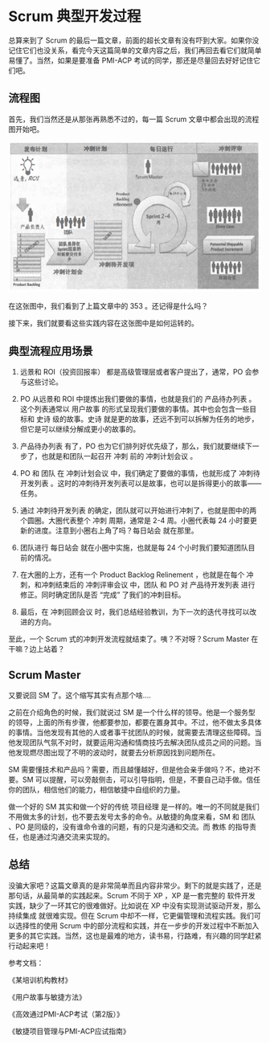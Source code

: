 # Scrum 典型开发过程

总算来到了 Scrum 的最后一篇文章，前面的超长文章有没有吓到大家。如果你没记住它们也没关系，看完今天这篇简单的文章内容之后，我们再回去看它们就简单易懂了。当然，如果是要准备 PMI-ACP 考试的同学，那还是尽量回去好好记住它们吧。

## 流程图

首先，我们当然还是从那张再熟悉不过的，每一篇 Scrum 文章中都会出现的流程图开始吧。

![./img/261.png](./img/261.png)

在这张图中，我们看到了上篇文章中的 353 。还记得是什么吗？

接下来，我们就要看这些实践内容在这张图中是如何运转的。

## 典型流程应用场景

1. 远景和 ROI（投资回报率） 都是高级管理层或者客户提出了，通常，PO 会参与这些讨论。

2. PO 从远景和 ROI 中提炼出我们要做的事情，也就是我们的 产品待办列表 。这个列表通常以 用户故事 的形式呈现我们要做的事情。其中也会包含一些目标和 史诗 级的故事。史诗 就是更的故事，还远不到可以拆解为任务的地步，但它是可以继续分解成更小的故事的。

3. 产品待办列表 有了，PO 也为它们排列好优先级了，那么，我们就要继续下一步了，也就是和团队一起召开 冲刺 前的 冲刺计划会议 。

4. PO 和 团队 在 冲刺计划会议 中，我们确定了要做的事情，也就形成了 冲刺待开发列表 。这时的冲刺待开发列表可以是故事，也可以是拆得更小的故事——任务。

5. 通过 冲刺待开发列表 的确定，团队就可以开始进行冲刺了，也就是图中的两个圆圈。大圈代表整个 冲刺 周期，通常是 2-4 周。小圈代表每 24 小时要更新的进度。注意到小圈右上角了吗？每日站会 就在那里。

6. 团队进行 每日站会 就在小圈中实施，也就是每 24 个小时我们要知道团队目前的情况。

7. 在大圈的上方，还有一个 Product Backlog Relinement ，也就是在每个 冲刺，和冲刺结束后的 冲刺评审会议 中，团队 和 PO 对 产品待开发列表 进行修正。同时确定团队是否 “完成” 了我们的冲刺目标。

8. 最后，在 冲刺回顾会议 时，我们总结经验教训，为下一次的迭代寻找可以改进的方向。

至此，一个 Scrum 式的冲刺开发流程就结束了。咦？不对呀？Scrum Master 在干嘛？边上站着？

## Scrum Master

又要说回 SM 了。这个缩写其实有点那个啥....

之前在介绍角色的时候，我们就说过 SM 是一个什么样的领导。他是一个服务型的领导，上面的所有步骤，他都要参加，都要在置身其中。不过，他不做太多具体的事情。当他发现有其他的人或者事干扰团队的时候，就需要去清理这些障碍。当他发现团队气氛不对时，就要运用沟通和情商技巧去解决团队成员之间的问题。当他发现燃尽图出现了不明的波动时，就要去分析原因找到问题所在。

SM 需要懂技术和产品吗？需要，而且越懂越好，但是他会亲手做吗？不，绝对不要。SM 可以提醒，可以旁敲侧击，可以引导指明，但是，不要自己动手做。信任你的团队，相信他们的能力，相信敏捷中自组织的力量。

做一个好的 SM 其实和做一个好的传统 项目经理 是一样的。唯一的不同就是我们不用做太多的计划，也不要去发号太多的命令。从敏捷的角度来看，SM 和 团队 、PO 是同级的，没有谁命令谁的问题，有的只是沟通和交流。而 教练 的指导责任，也是通过沟通交流来实现的。

## 总结

没骗大家吧？这篇文章真的是非常简单而且内容非常少。剩下的就是实践了，还是那句话，从最简单的实践起来。Scrum 不同于 XP ，XP 是一套完整的 软件开发 实践，缺少了一环其它的很难做好。比如说在 XP 中没有实现测试驱动开发，那么 持续集成 就很难实现。但在 Scrum 中却不一样，它更偏管理和流程实践。我们可以选择性的使用 Scrum 中的部分流程和实践，并在一步步的开发过程中不断加入更多的其它实践。当然，这也是最难的地方，读书易，行路难，有兴趣的同学赶紧行动起来吧！


参考文档：

《某培训机构教材》

《用户故事与敏捷方法》

《高效通过PMI-ACP考试（第2版）》

《敏捷项目管理与PMI-ACP应试指南》